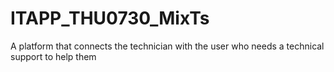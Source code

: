 # ITAPP_THU0730_MixTs
A platform that connects the technician with the user who needs a technical support to help them 

